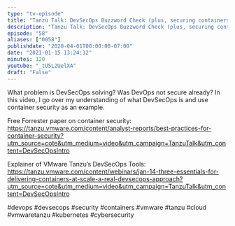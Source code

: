 ```yaml
---
type: "tv-episode"
title: "Tanzu Talk: DevSecOps Buzzword Check (plus, securing containers)"
description: "Tanzu Talk: DevSecOps Buzzword Check (plus, securing containers)"
episode: "58"
aliases: ["0058"]
publishdate: "2020-04-01T00:00:00-07:00"
date: "2021-01-15 13:24:32"
minutes: 120
youtube: "_tU5L2UelXA"
draft: "False"
---
```


What problem is DevSecOps solving? Was DevOps not secure already? In this video, I go over my understanding of what DevSecOps is and use container security as an example.

Free Forrester paper on container security: https://tanzu.vmware.com/content/analyst-reports/best-practices-for-container-security?utm_source=cote&utm_medium=video&utm_campaign=TanzuTalk&utm_content=DevSecOpsIntro

Explainer of VMware Tanzu’s DevSecOps Tools: https://tanzu.vmware.com/content/webinars/jan-14-three-essentials-for-delivering-containers-at-scale-a-real-devsecops-approach?utm_source=cote&utm_medium=video&utm_campaign=TanzuTalk&utm_content=DevSecOpsIntro 


#devops #devsecops #security #containers #vmware #tanzu #cloud #vmwaretanzu #kubernetes #cybersecurity